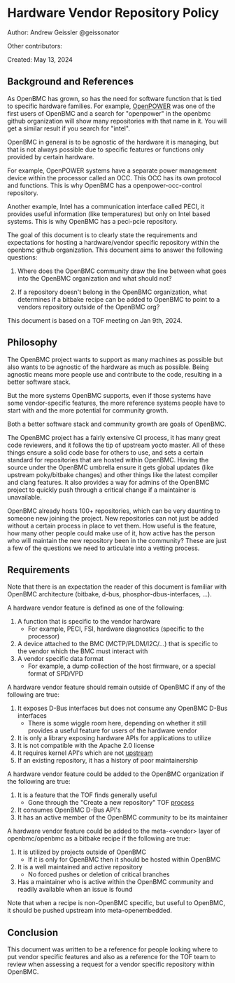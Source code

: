 # Hardware Vendor Repository Policy

Author: Andrew Geissler @geissonator

Other contributors:

Created: May 13, 2024

## Background and References

As OpenBMC has grown, so has the need for software function that is tied to
specific hardware families. For example, [OpenPOWER][openpower] was one of the
first users of OpenBMC and a search for "openpower" in the openbmc github
organization will show many repositories with that name in it. You will get a
similar result if you search for "intel".

OpenBMC in general is to be agnostic of the hardware it is managing, but that is
not always possible due to specific features or functions only provided by
certain hardware.

For example, OpenPOWER systems have a separate power management device within
the processor called an OCC. This OCC has its own protocol and functions. This
is why OpenBMC has a openpower-occ-control repository.

Another example, Intel has a communication interface called PECI, it provides
useful information (like temperatures) but only on Intel based systems. This is
why OpenBMC has a peci-pcie repository.

The goal of this document is to clearly state the requirements and expectations
for hosting a hardware/vendor specific repository within the openbmc github
organization. This document aims to answer the following questions:

1. Where does the OpenBMC community draw the line between what goes into the
   OpenBMC organization and what should not?

2. If a repository doesn't belong in the OpenBMC organization, what determines
   if a bitbake recipe can be added to OpenBMC to point to a vendors repository
   outside of the OpenBMC org?

This document is based on a TOF meeting on Jan 9th, 2024.

## Philosophy

The OpenBMC project wants to support as many machines as possible but also wants
to be agnostic of the hardware as much as possible. Being agnostic means more
people use and contribute to the code, resulting in a better software stack.

But the more systems OpenBMC supports, even if those systems have some
vendor-specific features, the more reference systems people have to start with
and the more potential for community growth.

Both a better software stack and community growth are goals of OpenBMC.

The OpenBMC project has a fairly extensive CI process, it has many great code
reviewers, and it follows the tip of upstream yocto master. All of these things
ensure a solid code base for others to use, and sets a certain standard for
repositories that are hosted within OpenBMC. Having the source under the OpenBMC
umbrella ensure it gets global updates (like upstream poky/bitbake changes) and
other things like the latest compiler and clang features. It also provides a way
for admins of the OpenBMC project to quickly push through a critical change if a
maintainer is unavailable.

OpenBMC already hosts 100+ repositories, which can be very daunting to someone
new joining the project. New repositories can not just be added without a
certain process in place to vet them. How useful is the feature, how many other
people could make use of it, how active has the person who will maintain the new
repository been in the community? These are just a few of the questions we need
to articulate into a vetting process.

## Requirements

Note that there is an expectation the reader of this document is familiar with
OpenBMC architecture (bitbake, d-bus, phosphor-dbus-interfaces, ...).

A hardware vendor feature is defined as one of the following:

1. A function that is specific to the vendor hardware
   - For example, PECI, FSI, hardware diagnostics (specific to the processor)
2. A device attached to the BMC (MCTP/PLDM/I2C/...) that is specific to the
   vendor which the BMC must interact with
3. A vendor specific data format
   - For example, a dump collection of the host firmware, or a special format of
     SPD/VPD

A hardware vendor feature should remain outside of OpenBMC if any of the
following are true:

1. It exposes D-Bus interfaces but does not consume any OpenBMC D-Bus interfaces
   - There is some wiggle room here, depending on whether it still provides a
     useful feature for users of the hardware vendor
2. It is only a library exposing hardware APIs for applications to utilize
3. It is not compatible with the Apache 2.0 license
4. It requires kernel API's which are not [upstream][upstream]
5. If an existing repository, it has a history of poor maintainership

A hardware vendor feature could be added to the OpenBMC organization if the
following are true:

1. It is a feature that the TOF finds generally useful
   - Gone through the "Create a new repository" TOF [process][tof]
2. It consumes OpenBMC D-Bus API's
3. It has an active member of the OpenBMC community to be its maintainer

A hardware vendor feature could be added to the meta-\<vendor\> layer of
openbmc/openbmc as a bitbake recipe if the following are true:

1. It is utilized by projects outside of OpenBMC
   - If it is only for OpenBMC then it should be hosted within OpenBMC
2. It is a well maintained and active repository
   - No forced pushes or deletion of critical branches
3. Has a maintainer who is active within the OpenBMC community and readily
   available when an issue is found

Note that when a recipe is non-OpenBMC specific, but useful to OpenBMC, it
should be pushed upstream into meta-openembedded.

## Conclusion

This document was written to be a reference for people looking where to put
vendor specific features and also as a reference for the TOF team to review when
assessing a request for a vendor specific repository within OpenBMC.

[openpower]: https://openpowerfoundation.org/
[upstream]: https://github.com/openbmc/docs/blob/master/kernel-development.md
[tof]: https://github.com/openbmc/technical-oversight-forum/issues
